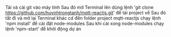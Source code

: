 Tải và cài git vào máy tính
Sau đó mở Terminal lên dùng lệnh 'git clone https://github.com/huynhtrongtanh/mqtt-reactjs.git' để tải project về
Sau đó tắt đi và mở lại Terminal khác
cd đến folder project mqtt-reactjs
chạy lệnh 'npm install' để cài đặt node-modules
Sau khi cài xong node-modules chạy lệnh 'npm-start' để khởi động dự án